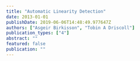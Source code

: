 ```yaml
---
title: "Automatic Linearity Detection"
date: 2013-01-01
publishDate: 2019-06-06T14:48:49.977647Z
authors: ["Asgeir Birkisson", "Tobin A Driscoll"]
publication_types: ["4"]
abstract: ""
featured: false
publication: ""
---
```


